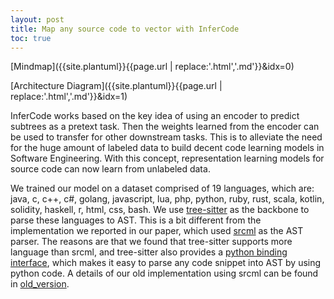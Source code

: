 ```yaml
---
layout: post
title: Map any source code to vector with InferCode
toc: true
---
```


<!--
@startmindmap
+ InferCode 
++ parser
++ embedding
++ representation
++ usage
@endmindmap
-->
[Mindmap]({{site.plantuml}}{{page.url | replace:'.html','.md'}}&idx=0)

<!--
@startuml
file code as "source code"
compoennt parser "Tree-Sitter parser"
component encoder "Tree-based CNN"
file vector as "embedding vector"
code -> parser -> encoder -> vector
@enduml
-->
[Architecture Diagram]({{site.plantuml}}{{page.url | replace:'.html','.md'}}&idx=1)

InferCode works based on the key idea of using an encoder to predict subtrees as a pretext task. Then the weights learned from the encoder can be used to transfer for other downstream tasks. This is to alleviate the need for the huge amount of labeled data to build decent code learning models in Software Engineering. With this concept, representation learning models for  source code can now learn from unlabeled data. 
    
We trained our model on a dataset comprised of 19 languages, which are: java, c, c++, c#, golang, javascript, lua, php, python, ruby, rust, scala, kotlin, solidity, haskell, r, html, css, bash. We use [tree-sitter](https://github.com/tree-sitter/tree-sitter) as the backbone to parse these languages to AST. This is a bit different from the implementation we reported in our paper, which used [srcml](https://www.srcml.org/) as the AST parser. The reasons are that we found that tree-sitter supports more language than srcml, and tree-sitter also provides a [python binding interface](https://github.com/tree-sitter/py-tree-sitter), which makes it easy to parse any code snippet into AST by using python code. A details of our old implementation using srcml can be found in [old_version](old_version/).